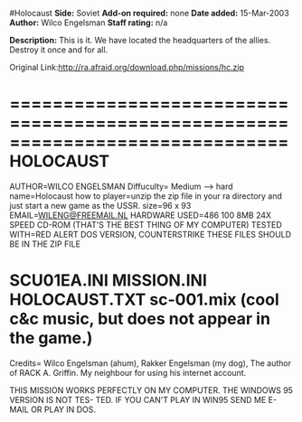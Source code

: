#Holocaust
**Side:** Soviet
**Add-on required:** none
**Date added:** 15-Mar-2003
**Author:** Wilco Engelsman
**Staff rating:** n/a

**Description:** This is it. We have located the headquarters of the allies. Destroy it once and for all.

Original Link:http://ra.afraid.org/download.php/missions/hc.zip

==============================================================================
                                   HOLOCAUST
=============================================================================
AUTHOR=WILCO ENGELSMAN
Diffuculty= Medium --> hard
name=Holocaust
how to player=unzip the zip file in your ra directory and just
start a new game as the USSR.
size=96 x 93
EMAIL=WILENG@FREEMAIL.NL
HARDWARE USED=486 100 8MB 24X SPEED CD-ROM (THAT'S THE BEST THING OF MY COMPUTER)
TESTED WITH=RED ALERT DOS VERSION, COUNTERSTRIKE
THESE FILES SHOULD BE IN THE ZIP FILE


SCU01EA.INI
MISSION.INI
HOLOCAUST.TXT
sc-001.mix (cool c&c music, but does not appear in the game.)
===============================================================================
Credits= Wilco Engelsman (ahum), Rakker Engelsman (my dog), The author of RACK
A. Griffin. My neighbour for using his internet account.


THIS MISSION WORKS PERFECTLY ON MY COMPUTER. THE WINDOWS 95 VERSION IS NOT TES-
TED. IF YOU CAN'T PLAY IN WIN95 SEND ME E-MAIL OR PLAY IN DOS.